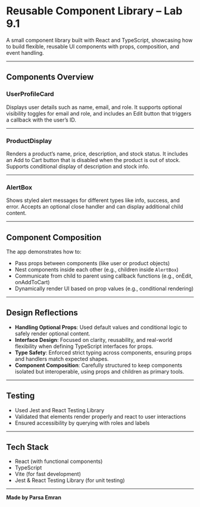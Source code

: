 # Reusable Component Library – Lab 9.1

A small component library built with React and TypeScript, showcasing how to build flexible, reusable UI components with props, composition, and event handling.

---

## Components Overview

### UserProfileCard

Displays user details such as name, email, and role. It supports optional visibility toggles for email and role, and includes an Edit button that triggers a callback with the user’s ID.

---

### ProductDisplay

Renders a product’s name, price, description, and stock status. It includes an Add to Cart button that is disabled when the product is out of stock. Supports conditional display of description and stock info.

---

### AlertBox

Shows styled alert messages for different types like info, success, and error. Accepts an optional close handler and can display additional child content.

---

## Component Composition

The app demonstrates how to:

- Pass props between components (like user or product objects)
- Nest components inside each other (e.g., children inside `AlertBox`)
- Communicate from child to parent using callback functions (e.g., onEdit, onAddToCart)
- Dynamically render UI based on prop values (e.g., conditional rendering)

---

## Design Reflections

- **Handling Optional Props**: Used default values and conditional logic to safely render optional content.
- **Interface Design**: Focused on clarity, reusability, and real-world flexibility when defining TypeScript interfaces for props.
- **Type Safety**: Enforced strict typing across components, ensuring props and handlers match expected shapes.
- **Component Composition**: Carefully structured to keep components isolated but interoperable, using props and children as primary tools.

---

## Testing

- Used Jest and React Testing Library
- Validated that elements render properly and react to user interactions
- Ensured accessibility by querying with roles and labels

---

## Tech Stack

- React (with functional components)
- TypeScript
- Vite (for fast development)
- Jest & React Testing Library (for unit testing)

---

**Made by Parsa Emran**
